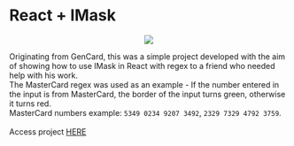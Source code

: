 # React + IMask

<div align="center">
  <img src="https://user-images.githubusercontent.com/86276393/206425046-6cf7122d-f5e4-40fd-82f3-df27fea62cfc.gif" />
</div>

Originating from GenCard, this was a simple project developed with the aim of showing how to use IMask in React with regex to a friend who needed help with his work.<br>
The MasterCard regex was used as an example - If the number entered in the input is from MasterCard, the border of the input turns green, otherwise it turns red.<br>
MasterCard numbers example: `5349 0234 9207 3492`, `2329 7329 4792 3759`.
<br><br>
Access project [HERE](https://luk4x-react-imask.netlify.app/)
